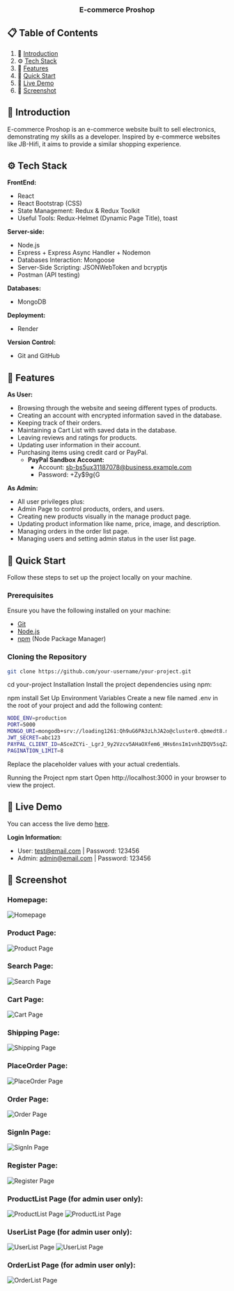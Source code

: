 <div align="center">
  <h3 align="center">E-commerce Proshop</h3>
</div>

## 📋 <a name="table">Table of Contents</a>

1. 🤖 [Introduction](#introduction)
2. ⚙️ [Tech Stack](#tech-stack)
3. 🔋 [Features](#features)
4. 🤸 [Quick Start](#quick-start)
5. 🔗 [Live Demo](#live-demo)
6. 🚀 [Screenshot](#screenshot)

## <a name="introduction">🤖 Introduction</a>

E-commerce Proshop is an e-commerce website built to sell electronics, demonstrating my skills as a developer. Inspired by e-commerce websites like JB-Hifi, it aims to provide a similar shopping experience.

## <a name="tech-stack">⚙️ Tech Stack</a>

**FrontEnd:**

- React
- React Bootstrap (CSS)
- State Management: Redux & Redux Toolkit
- Useful Tools: Redux-Helmet (Dynamic Page Title), toast

**Server-side:**

- Node.js
- Express + Express Async Handler + Nodemon
- Databases Interaction: Mongoose
- Server-Side Scripting: JSONWebToken and bcryptjs
- Postman (API testing)

**Databases:**

- MongoDB

**Deployment:**

- Render

**Version Control:**

- Git and GitHub

## <a name="features">🔋 Features</a>

**As User:**

- Browsing through the website and seeing different types of products.
- Creating an account with encrypted information saved in the database.
- Keeping track of their orders.
- Maintaining a Cart List with saved data in the database.
- Leaving reviews and ratings for products.
- Updating user information in their account.
- Purchasing items using credit card or PayPal.
  - **PayPal Sandbox Account:**
    - Account: sb-bs5ux31187078@business.example.com
    - Password: +Zy$9g{G

**As Admin:**

- All user privileges plus:
- Admin Page to control products, orders, and users.
- Creating new products visually in the manage product page.
- Updating product information like name, price, image, and description.
- Managing orders in the order list page.
- Managing users and setting admin status in the user list page.

## <a name="quick-start">🤸 Quick Start</a>

Follow these steps to set up the project locally on your machine.

### Prerequisites

Ensure you have the following installed on your machine:

- [Git](https://git-scm.com/)
- [Node.js](https://nodejs.org/en)
- [npm](https://www.npmjs.com/) (Node Package Manager)

### Cloning the Repository

```bash
git clone https://github.com/your-username/your-project.git
```

cd your-project
Installation
Install the project dependencies using npm:

npm install
Set Up Environment Variables
Create a new file named .env in the root of your project and add the following content:

```bash
NODE_ENV=production
PORT=5000
MONGO_URI=mongodb+srv://loading1261:Qh9uG6PA3zLhJA2o@cluster0.qbmedt8.mongodb.net/proshop?retryWrites=true&w=majority&appName=Cluster0
JWT_SECRET=abc123
PAYPAL_CLIENT_ID=ASceZCYi-_LgrJ_9y2Vzcv5AHaOXfem6_HHs6nsIm1vnhZDQV5sqZzvxp9cSCbiLF0QjutYEtK-RrK1q
PAGINATION_LIMIT=8
```

Replace the placeholder values with your actual credentials.

Running the Project
npm start
Open http://localhost:3000 in your browser to view the project.

## <a name="live-demo">🔗 Live Demo</a>

You can access the live demo [here](https://proshop-bu4u.onrender.com).

**Login Information:**

- User: test@email.com | Password: 123456
- Admin: admin@email.com | Password: 123456

## <a name="screenshot">🚀 Screenshot</a>

### Homepage:

![Homepage](./frontend/public/screenshot/proshop_home.png)

### Product Page:

![Product Page](./frontend/public/screenshot/product.png)

### Search Page:

![Search Page](./frontend/public/screenshot/search.png)

### Cart Page:

![Cart Page](./frontend/public/screenshot/cart.png)

### Shipping Page:

![Shipping Page](./frontend/public/screenshot/shipping.png)

### PlaceOrder Page:

![PlaceOrder Page](./frontend/public/screenshot/placeorder.png)

### Order Page:

![Order Page](./frontend/public/screenshot/order.png)

### SignIn Page:

![SignIn Page](./frontend/public/screenshot/signin.png)

### Register Page:

![Register Page](./frontend/public/screenshot/register.png)

### ProductList Page (for admin user only):

![ProductList Page](./frontend/public/screenshot/productlist.png)
![ProductList Page](./frontend/public/screenshot/productlist1.png)

### UserList Page (for admin user only):

![UserList Page](./frontend/public/screenshot/userlist.png)
![UserList Page](./frontend/public/screenshot/userlist1.png)

### OrderList Page (for admin user only):

![OrderList Page](./frontend/public/screenshot/orderlist.png)

```

```
